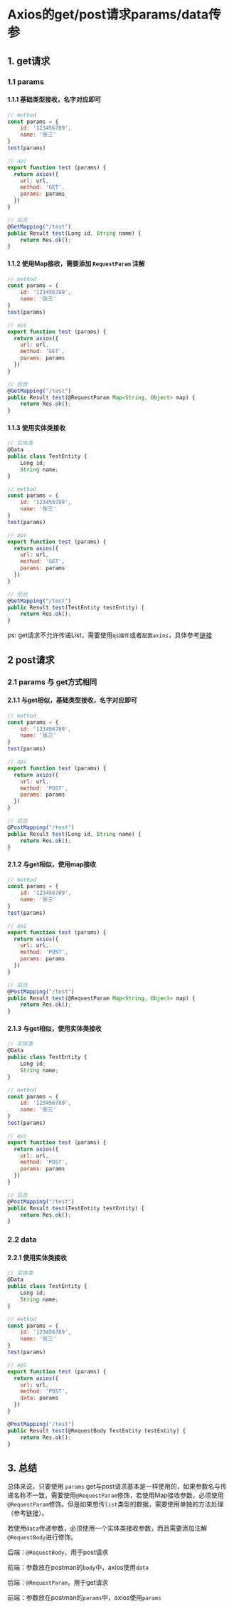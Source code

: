 # Axios的get/post请求params/data传参

## 1. get请求

### 1.1 params

#### 1.1.1 基础类型接收，名字对应即可

```js
// method
const params = {
    id: '123456789',
    name: '张三'
}
test(params)

// api
export function test (params) {
  return axios({
    url: url,
    method: 'GET',
    params: params
  })
}

// 后台
@GetMapping("/test")
public Result test(Long id, String name) {
    return Res.ok();
}
```



#### 1.1.2 使用Map接收，需要添加 `RequestParam` 注解

```js
// method
const params = {
    id: '123456789',
    name: '张三'
}
test(params)

// api
export function test (params) {
  return axios({
    url: url,
    method: 'GET',
    params: params
  })
}

// 后台
@GetMapping("/test")
public Result test(@RequestParam Map<String, Object> map) {
    return Res.ok();
}
```



#### 1.1.3 使用实体类接收

```js
// 实体类
@Data
public class TestEntity {
    Long id;
    String name;
}

// method
const params = {
    id: '123456789',
    name: '张三'
}
test(params)

// api
export function test (params) {
  return axios({
    url: url,
    method: 'GET',	
    params: params
  })
}

// 后台
@GetMapping("/test")
public Result test(TestEntity testEntity) {
    return Res.ok();
}
```



ps: get请求不允许传递List，需要使用`qs插件`或者`配置axios`，具体参考[链接](https://www.jianshu.com/p/a3179dbf5b43)



## 2 post请求

### 2.1 params 与 get方式相同

#### 2.1.1 与get相似，基础类型接收，名字对应即可

```js
// method
const params = {
    id: '123456789',
    name: '张三'
}
test(params)

// api
export function test (params) {
  return axios({
    url: url,
    method: 'POST',
    params: params
  })
}

// 后台
@PostMapping("/test")
public Result test(Long id, String name) {
    return Res.ok();
}
```



#### 2.1.2 与get相似，使用map接收

```js
// method
const params = {
    id: '123456789',
    name: '张三'
}
test(params)

// api
export function test (params) {
  return axios({
    url: url,
    method: 'POST',
    params: params
  })
}

// 后台
@PostMapping("/test")
public Result test(@RequestParam Map<String, Object> map) {
    return Res.ok();
}
```



#### 2.1.3 与get相似，使用实体类接收

```js
// 实体类
@Data
public class TestEntity {
    Long id;
    String name;
}

// method
const params = {
    id: '123456789',
    name: '张三'
}
test(params)

// api
export function test (params) {
  return axios({
    url: url,
    method: 'POST',	
    params: params
  })
}

// 后台
@PostMapping("/test")
public Result test(TestEntity testEntity) {
    return Res.ok();
}
```



### 2.2 data

#### 2.2.1 使用实体类接收

```js
// 实体类
@Data
public class TestEntity {
    Long id;
    String name;
}

// method
const params = {
    id: '123456789',
    name: '张三'
}
test(params)

// api
export function test (params) {
  return axios({
    url: url,
    method: 'POST',	
    data: params
  })
}

@PostMapping("/test")
public Result test(@RequestBody TestEntity testEntity) {
    return Res.ok();
}
```

## 3. 总结

总体来说，只要使用 `params` get与post请求基本是一样使用的，如果参数名与传递名称不一致，需要使用`@RequestParam`修饰，若使用Map接收参数，必须使用`@RequestParam`修饰。但是如果想传`list`类型的数据，需要使用单独的方法处理（参考[链接](https://www.jianshu.com/p/a3179dbf5b43)）。

若使用`data`传递参数，必须使用一个实体类接收参数，而且需要添加注解`@RequestBody`进行修饰。



后端：`@RequestBody`，用于post请求

前端：参数放在postman的`body`中，axios使用`data`

 

后端：`@RequestParam`，用于get请求

前端：参数放在postman的`params`中，axios使用`params`